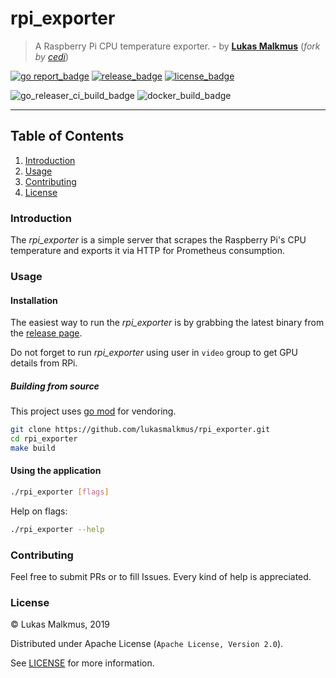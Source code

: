 # rpi_exporter

> A Raspberry Pi CPU temperature exporter. - by **[Lukas Malkmus]** (_fork by [cedi]_)

[![go report_badge]][report]
[![release_badge]][release page]
[![license_badge]][license]

![go_releaser_ci_build_badge]
![docker_build_badge]

---

## Table of Contents

1. [Introduction](#introduction)
2. [Usage](#usage)
3. [Contributing](#contributing)
4. [License](#license)

### Introduction

The _rpi_exporter_ is a simple server that scrapes the Raspberry Pi's CPU
temperature and exports it via HTTP for Prometheus consumption.

### Usage

#### Installation

The easiest way to run the _rpi_exporter_ is by grabbing the latest binary from
the [release page].

Do not forget to run _rpi_exporter_ using user in `video` group to get GPU
details from RPi.

##### Building from source

This project uses [go mod] for vendoring.

```bash
git clone https://github.com/lukasmalkmus/rpi_exporter.git
cd rpi_exporter
make build
```

#### Using the application

```bash
./rpi_exporter [flags]
```

Help on flags:

```bash
./rpi_exporter --help
```

### Contributing

Feel free to submit PRs or to fill Issues. Every kind of help is appreciated.

### License

© Lukas Malkmus, 2019

Distributed under Apache License (`Apache License, Version 2.0`).

See [LICENSE](LICENSE) for more information.

<!-- Links -->
[go mod]: https://golang.org/cmd/go/#hdr-Module_maintenance
[Lukas Malkmus]: https://github.com/lukasmalkmus
[cedi]: https://github.com/cedi

<!-- Badges -->
[go report_badge]: https://goreportcard.com/badge/github.com/cedi/rpi_exporter
[report]: https://goreportcard.com/report/github.com/cedi/rpi_exporter
[release page]: https://github.com/cedi/rpi_exporter/releases
[release_badge]: https://img.shields.io/github/release/cedi/rpi_exporter.svg
[license]: https://opensource.org/licenses/Apache-2.0
[license_badge]: https://img.shields.io/badge/license-Apache-blue.svg
[go_releaser_ci_build_badge]: https://github.com/cedi/rpi_exporter/actions/workflows/go_releaser_ci.yaml/badge.svg?branch=main
[docker_build_badge]: https://github.com/cedi/rpi_exporter/actions/workflows/docker_build.yaml/badge.svg?branch=main
